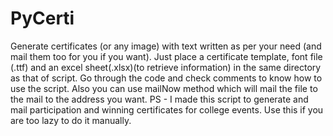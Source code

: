 # PyCerti
Generate certificates (or any image) with text written as per your need (and mail them too for you if you want). 
Just place a certificate template, font file (.ttf) and an excel sheet(.xlsx)(to retrieve information) in the same directory as that of script. Go through the code and check comments to know how to use the script.
Also you can use mailNow method which will mail the file to the mail to the address you want.
PS - I made this script to generate and mail participation and winning certificates for college events. Use this if you are too lazy to do it manually.
